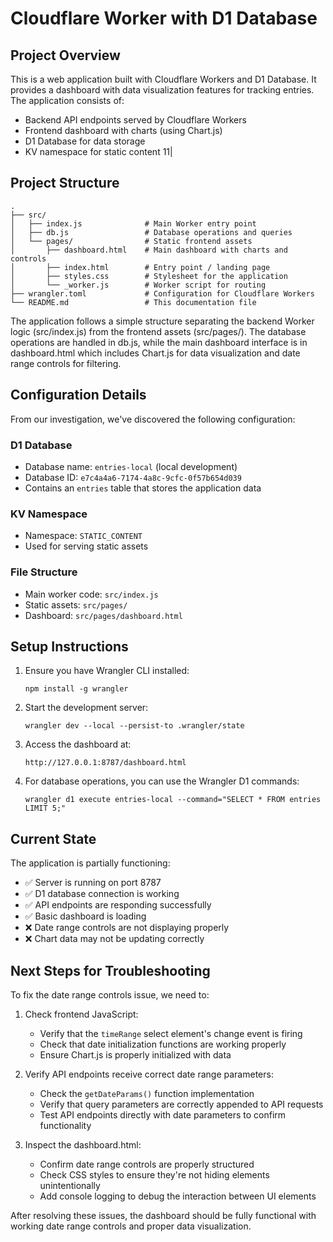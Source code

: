 # Cloudflare Worker with D1 Database

## Project Overview

This is a web application built with Cloudflare Workers and D1 Database. It provides a dashboard with data visualization features for tracking entries. The application consists of:

- Backend API endpoints served by Cloudflare Workers
- Frontend dashboard with charts (using Chart.js)
- D1 Database for data storage
- KV namespace for static content
11|

## Project Structure

```
.
├── src/
│   ├── index.js              # Main Worker entry point
│   ├── db.js                 # Database operations and queries
│   └── pages/                # Static frontend assets
│       ├── dashboard.html    # Main dashboard with charts and controls
│       ├── index.html        # Entry point / landing page
│       ├── styles.css        # Stylesheet for the application
│       └── _worker.js        # Worker script for routing
├── wrangler.toml             # Configuration for Cloudflare Workers
└── README.md                 # This documentation file
```

The application follows a simple structure separating the backend Worker logic (src/index.js) from the frontend assets (src/pages/). The database operations are handled in db.js, while the main dashboard interface is in dashboard.html which includes Chart.js for data visualization and date range controls for filtering.

## Configuration Details

From our investigation, we've discovered the following configuration:

### D1 Database
- Database name: `entries-local` (local development)
- Database ID: `e7c4a4a6-7174-4a8c-9cfc-0f57b654d039`
- Contains an `entries` table that stores the application data

### KV Namespace
- Namespace: `STATIC_CONTENT`
- Used for serving static assets

### File Structure
- Main worker code: `src/index.js`
- Static assets: `src/pages/`
- Dashboard: `src/pages/dashboard.html`

## Setup Instructions

1. Ensure you have Wrangler CLI installed:
   ```
   npm install -g wrangler
   ```

2. Start the development server:
   ```
   wrangler dev --local --persist-to .wrangler/state
   ```

3. Access the dashboard at:
   ```
   http://127.0.0.1:8787/dashboard.html
   ```

4. For database operations, you can use the Wrangler D1 commands:
   ```
   wrangler d1 execute entries-local --command="SELECT * FROM entries LIMIT 5;"
   ```

## Current State

The application is partially functioning:

- ✅ Server is running on port 8787
- ✅ D1 database connection is working
- ✅ API endpoints are responding successfully
- ✅ Basic dashboard is loading
- ❌ Date range controls are not displaying properly
- ❌ Chart data may not be updating correctly

## Next Steps for Troubleshooting

To fix the date range controls issue, we need to:

1. Check frontend JavaScript:
   - Verify that the `timeRange` select element's change event is firing
   - Check that date initialization functions are working properly
   - Ensure Chart.js is properly initialized with data

2. Verify API endpoints receive correct date range parameters:
   - Check the `getDateParams()` function implementation
   - Verify that query parameters are correctly appended to API requests
   - Test API endpoints directly with date parameters to confirm functionality

3. Inspect the dashboard.html:
   - Confirm date range controls are properly structured
   - Check CSS styles to ensure they're not hiding elements unintentionally
   - Add console logging to debug the interaction between UI elements

After resolving these issues, the dashboard should be fully functional with working date range controls and proper data visualization.

